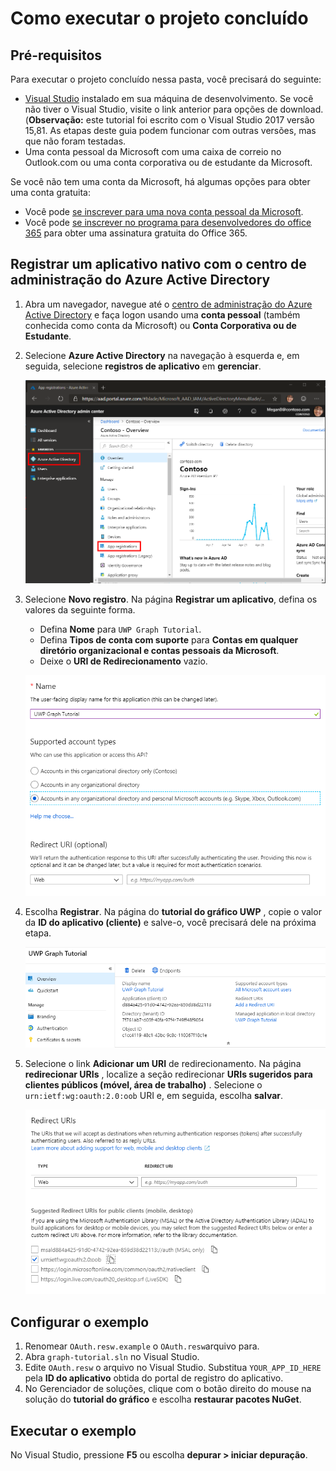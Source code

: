 # <a name="how-to-run-the-completed-project"></a>Como executar o projeto concluído

## <a name="prerequisites"></a>Pré-requisitos

Para executar o projeto concluído nessa pasta, você precisará do seguinte:

- [Visual Studio](https://visualstudio.microsoft.com/vs/) instalado em sua máquina de desenvolvimento. Se você não tiver o Visual Studio, visite o link anterior para opções de download. (**Observação:** este tutorial foi escrito com o Visual Studio 2017 versão 15,81. As etapas deste guia podem funcionar com outras versões, mas que não foram testadas.
- Uma conta pessoal da Microsoft com uma caixa de correio no Outlook.com ou uma conta corporativa ou de estudante da Microsoft.

Se você não tem uma conta da Microsoft, há algumas opções para obter uma conta gratuita:

- Você pode [se inscrever para uma nova conta pessoal da Microsoft](https://signup.live.com/signup?wa=wsignin1.0&rpsnv=12&ct=1454618383&rver=6.4.6456.0&wp=MBI_SSL_SHARED&wreply=https://mail.live.com/default.aspx&id=64855&cbcxt=mai&bk=1454618383&uiflavor=web&uaid=b213a65b4fdc484382b6622b3ecaa547&mkt=E-US&lc=1033&lic=1).
- Você pode [se inscrever no programa para desenvolvedores do office 365](https://developer.microsoft.com/office/dev-program) para obter uma assinatura gratuita do Office 365.

## <a name="register-a-native-application-with-the-azure-active-directory-admin-center"></a>Registrar um aplicativo nativo com o centro de administração do Azure Active Directory

1. Abra um navegador, navegue até o [centro de administração do Azure Active Directory](https://aad.portal.azure.com) e faça logon usando uma **conta pessoal** (também conhecida como conta da Microsoft) ou **Conta Corporativa ou de Estudante**.

1. Selecione **Azure Active Directory** na navegação à esquerda e, em seguida, selecione **registros de aplicativo** em **gerenciar**.

    ![Uma captura de tela dos registros de aplicativo ](/tutorial/images/aad-portal-app-registrations.png)

1. Selecione **Novo registro**. Na página **Registrar um aplicativo**, defina os valores da seguinte forma.

    - Defina **Nome** para `UWP Graph Tutorial`.
    - Defina **Tipos de conta com suporte** para **Contas em qualquer diretório organizacional e contas pessoais da Microsoft**.
    - Deixe o **URI de Redirecionamento** vazio.

    ![Uma captura de tela da página registrar um aplicativo](/tutorial/images/aad-register-an-app.png)

1. Escolha **Registrar**. Na página do **tutorial do gráfico UWP** , copie o valor da **ID do aplicativo (cliente)** e salve-o, você precisará dele na próxima etapa.

    ![Uma captura de tela da ID do aplicativo do novo registro de aplicativo](/tutorial/images/aad-application-id.png)

1. Selecione o link **Adicionar um URI** de redirecionamento. Na página **redirecionar URIs** , localize a seção redirecionar **URIs sugeridos para clientes públicos (móvel, área de trabalho)** . Selecione o `urn:ietf:wg:oauth:2.0:oob` URI e, em seguida, escolha **salvar**.

    ![Captura de tela da página URIs de redirecionamento](/tutorial/images/aad-redirect-uris.png)

## <a name="configure-the-sample"></a>Configurar o exemplo

1. Renomear `OAuth.resw.example` o `OAuth.resw`arquivo para.
1. Abra `graph-tutorial.sln` no Visual Studio.
1. Edite `OAuth.resw` o arquivo no Visual Studio. Substitua `YOUR_APP_ID_HERE` pela **ID do aplicativo** obtida do portal de registro do aplicativo.
1. No Gerenciador de soluções, clique com o botão direito do mouse na solução do **tutorial do gráfico** e escolha **restaurar pacotes NuGet**.

## <a name="run-the-sample"></a>Executar o exemplo

No Visual Studio, pressione **F5** ou escolha **depurar > iniciar depuração**.